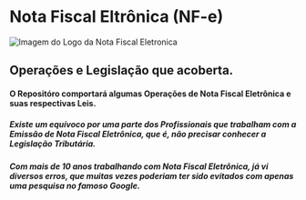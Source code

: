 # Nota Fiscal Eltrônica (NF-e)


![Imagem do Logo da Nota Fiscal Eletronica](https://user-images.githubusercontent.com/118356592/202753674-6b8a7bbf-1e01-4568-99b8-5b9c2c269270.JPG)

## Operações e Legislação que acoberta.

#### O Repositóro comportará algumas Operações de Nota Fiscal Eletrônica e suas respectivas Leis.



##### Existe um equívoco por uma parte dos Profissionais que trabalham com a Emissão de Nota Fiscal Eletrônica, que é, não precisar conhecer a Legislação Tributária.

##### Com mais de 10 anos trabalhando com Nota Fiscal Eletrônica, já vi diversos erros, que muitas vezes poderiam ter sido evitados com apenas uma pesquisa no famoso Google.


